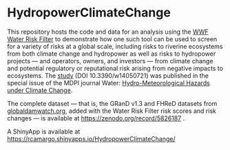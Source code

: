 # HydropowerClimateChange
This repository hosts the code and data for an analysis using the [WWF Water Risk Filter][wrf_homepage] to demonstrate how one such tool can be used to screen for a variety of risks at a global scale, including risks to riverine ecosystems from both climate change and hydropower as well as risks to hydropower projects — and operators, owners, and investors — from climate change and potential regulatory or reputational risk arising from negative impacts to ecosystems. The [study][study] (DOI 10.3390/w14050721) was published in the special issue of the MDPI journal Water: [Hydro-Meteorological Hazards under Climate Change][journal].

The complete dataset — that is, the GRanD v1.3 and FHReD datasets from [globaldamwatch.org][gdw], added with the Water Risk Filter risk scores and risk changes — is available at https://zenodo.org/record/5826187 .

A ShinyApp is available at https://rcamargo.shinyapps.io/HydropowerClimateChange/


[wrf_homepage]: http://waterriskfilter.org/
[study]: https://www.mdpi.com/2073-4441/14/5/721/htm
[journal]: https://www.mdpi.com/journal/water/special_issues/hydrometeorological_hazards
[gdw]: http://globaldamwatch.org/
